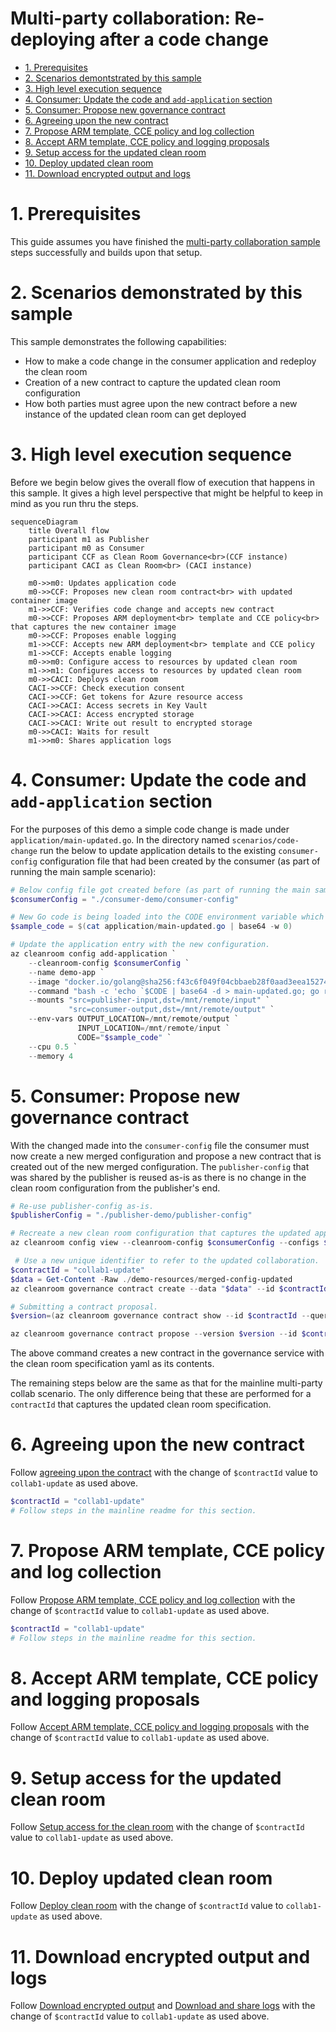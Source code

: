 # Multi-party collaboration: Re-deploying after a code change <!-- omit from toc -->

- [1. Prerequisites](#1-prerequisites)
- [2. Scenarios demontstrated by this sample](#2-scenarios-demontstrated-by-this-sample)
- [3. High level execution sequence](#3-high-level-execution-sequence)
- [4. Consumer: Update the code and `add-application` section](#4-consumer-update-the-code-and-add-application-section)
- [5. Consumer: Propose new governance contract](#5-consumer-propose-new-governance-contract)
- [6. Agreeing upon the new contract](#6-agreeing-upon-the-new-contract)
- [7. Propose ARM template, CCE policy and log collection](#7-propose-arm-template-cce-policy-and-log-collection)
- [8. Accept ARM template, CCE policy and logging proposals](#8-accept-arm-template-cce-policy-and-logging-proposals)
- [9. Setup access for the updated clean room](#9-setup-access-for-the-updated-clean-room)
- [10. Deploy updated clean room](#10-deploy-updated-clean-room)
- [11. Download encrypted output and logs](#11-download-encrypted-output-and-logs)

# 1. Prerequisites
This guide assumes you have finished the [multi-party collaboration sample](../../README.md) steps successfully and builds upon that setup.

# 2. Scenarios demonstrated by this sample
This sample demonstrates the following capabilities:
- How to make a code change in the consumer application and redeploy the clean room
- Creation of a new contract to capture the updated clean room configuration
- How both parties must agree upon the new contract before a new instance of the updated clean room can get deployed

# 3. High level execution sequence
Before we begin below gives the overall flow of execution that happens in this sample. It gives a high level perspective that might be helpful to keep in mind as you run thru the steps.
```mermaid
sequenceDiagram
    title Overall flow
    participant m1 as Publisher
    participant m0 as Consumer
    participant CCF as Clean Room Governance<br>(CCF instance)
    participant CACI as Clean Room<br> (CACI instance)

    m0->>m0: Updates application code
    m0->>CCF: Proposes new clean room contract<br> with updated container image
    m1->>CCF: Verifies code change and accepts new contract
    m0->>CCF: Proposes ARM deployment<br> template and CCE policy<br> that captures the new container image
    m0->>CCF: Proposes enable logging
    m1->>CCF: Accepts new ARM deployment<br> template and CCE policy
    m1->>CCF: Accepts enable logging
    m0->>m0: Configure access to resources by updated clean room
    m1->>m1: Configures access to resources by updated clean room
    m0->>CACI: Deploys clean room
    CACI->>CCF: Check execution consent
    CACI->>CCF: Get tokens for Azure resource access
    CACI->>CACI: Access secrets in Key Vault
    CACI->>CACI: Access encrypted storage
    CACI->>CACI: Write out result to encrypted storage
    m0->>CACI: Waits for result
    m1->>m0: Shares application logs
```
# 4. Consumer: Update the code and `add-application` section
For the purposes of this demo a simple code change is made under `application/main-updated.go`.
In the directory named `scenarios/code-change` run the below to update application details to the existing `consumer-config` configuration file that had been created by the consumer (as part of running the main sample scenario):
```powershell
# Below config file got created before (as part of running the main sample scenrio successfully)
$consumerConfig = "./consumer-demo/consumer-config"

# New Go code is being loaded into the CODE environment variable which will result in a CCE policy change.
$sample_code = $(cat application/main-updated.go | base64 -w 0)

# Update the application entry with the new configuration.
az cleanroom config add-application `
    --cleanroom-config $consumerConfig `
    --name demo-app `
    --image "docker.io/golang@sha256:f43c6f049f04cbbaeb28f0aad3eea15274a7d0a7899a617d0037aec48d7ab010" `
    --command "bash -c 'echo `$CODE | base64 -d > main-updated.go; go run main-updated.go'" `
    --mounts "src=publisher-input,dst=/mnt/remote/input" `
             "src=consumer-output,dst=/mnt/remote/output" `
    --env-vars OUTPUT_LOCATION=/mnt/remote/output `
               INPUT_LOCATION=/mnt/remote/input `
               CODE="$sample_code" `
    --cpu 0.5 `
    --memory 4
```
# 5. Consumer: Propose new governance contract
With the changed made into the `consumer-config` file the consumer must now create a new merged configuration and propose a new contract that is created out of the new merged configuration. The `publisher-config` that was shared by the publisher is reused as-is as there is no change in the clean room configuration from the publisher's end.

```powershell
# Re-use publisher-config as-is.
$publisherConfig = "./publisher-demo/publisher-config"

# Recreate a new clean room configuration that captures the updated application configuration.
az cleanroom config view --cleanroom-config $consumerConfig --configs $publisherConfig > ./demo-resources/merged-config-updated

 # Use a new unique identifier to refer to the updated collaboration.
$contractId = "collab1-update"
$data = Get-Content -Raw ./demo-resources/merged-config-updated
az cleanroom governance contract create --data "$data" --id $contractId --governance-client "consumer-client"

# Submitting a contract proposal.
$version=(az cleanroom governance contract show --id $contractId --query "version" --output tsv --governance-client "consumer-client")

az cleanroom governance contract propose --version $version --id $contractId --query "proposalId" --output tsv --governance-client "consumer-client"
```
The above command creates a new contract in the governance service with the clean room specification yaml as its contents. 

The remaining steps below are the same as that for the mainline multi-party collab scenario. The only difference being that these are performed for a `contractId` that captures the updated clean room specification.

# 6. Agreeing upon the new contract
 Follow [agreeing upon the contract](../../README.md#11-agreeing-upon-the-contract) with the change of `$contractId` value to `collab1-update` as used above.
 ```powershell
 $contractId = "collab1-update"
 # Follow steps in the mainline readme for this section.
 ```
# 7. Propose ARM template, CCE policy and log collection
Follow [Propose ARM template, CCE policy and log collection](../../README.md#12-propose-arm-template-cce-policy-and-log-collection) with the change of `$contractId` value to `collab1-update` as used above.
 ```powershell
 $contractId = "collab1-update"
 # Follow steps in the mainline readme for this section.
 ```
# 8. Accept ARM template, CCE policy and logging proposals
Follow [Accept ARM template, CCE policy and logging proposals](../../README.md#13-accept-arm-template-cce-policy-and-logging-proposals) with the change of `$contractId` value to `collab1-update` as used above.

# 9. Setup access for the updated clean room
Follow [Setup access for the clean room](../../README.md#14-setup-access-for-the-clean-room) with the change of `$contractId` value to `collab1-update` as used above.

# 10. Deploy updated clean room
Follow [Deploy clean room](../../README.md#15-deploy-clean-room) with the change of `$contractId` value to `collab1-update` as used above.

# 11. Download encrypted output and logs
Follow [Download encrypted output](../../README.md#16-download-encrypted-output) and [Download and share logs](../../README.md#17-download-and-share-logs) with the change of `$contractId` value to `collab1-update` as used above.

